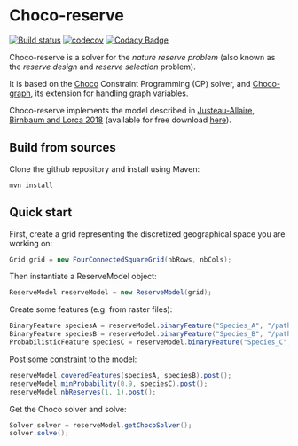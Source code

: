# Choco-reserve #

[![Build status](https://travis-ci.org/dimitri-justeau/choco-reserve.svg?branch=master)](https://travis-ci.org/dimitri-justeau/choco-reserve)
[![codecov](https://codecov.io/gh/dimitri-justeau/choco-reserve/branch/master/graph/badge.svg)](https://codecov.io/gh/dimitri-justeau/choco-reserve)
[![Codacy Badge](https://api.codacy.com/project/badge/Grade/d3bce55285914470ab71a174ea81d258)](https://www.codacy.com/app/dimitri-justeau/choco-reserve?utm_source=github.com&amp;utm_medium=referral&amp;utm_content=dimitri-justeau/choco-reserve&amp;utm_campaign=Badge_Grade)

Choco-reserve is a solver for the *nature reserve problem* (also known as the *reserve design* and *reserve selection* problem).

It is based on the [Choco](https://github.com/chocoteam/choco-solver) Constraint Programming (CP) solver, and [Choco-graph](https://github.com/chocoteam/choco-graph), its extension for handling graph variables.

Choco-reserve implements the model described in [Justeau-Allaire, Birnbaum and Lorca 2018](https://link.springer.com/chapter/10.1007/978-3-319-98334-9_33) (available for free download [here](https://www.researchgate.net/publication/327167708_Unifying_Reserve_Design_Strategies_with_Graph_Theory_and_Constraint_Programming_24th_International_Conference_CP_2018_Lille_France_August_27-31_2018_Proceedings)).

## Build from sources ##

Clone the github repository and install using Maven:

```shell
mvn install
```

## Quick start ##

First, create a grid representing the discretized geographical space you are working on:

```java
Grid grid = new FourConnectedSquareGrid(nbRows, nbCols);
```

Then instantiate a ReserveModel object:

```java
ReserveModel reserveModel = new ReserveModel(grid);
```

Create some features (e.g. from raster files):

```java
BinaryFeature speciesA = reserveModel.binaryFeature("Species_A", "/path/to/species_A/raster.tiff");
BinaryFeature speciesB = reserveModel.binaryFeature("Species_B", "/path/to/species_B/raster.tiff");
ProbabilisticFeature speciesC = reserveModel.binaryFeature("Species_C", "/path/to/species_C/raster.tiff");
```

Post some constraint to the model:

```java
reserveModel.coveredFeatures(speciesA, speciesB).post();
reserveModel.minProbability(0.9, speciesC).post();
reserveModel.nbReserves(1, 1).post();
```

Get the Choco solver and solve:

```java
Solver solver = reserveModel.getChocoSolver();
solver.solve();
```
